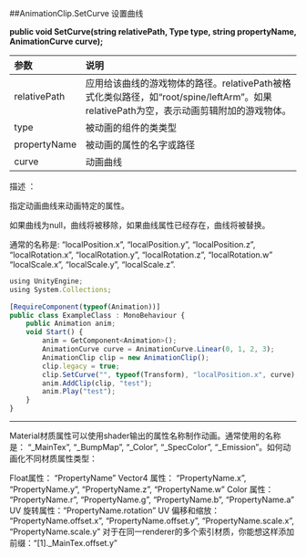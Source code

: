 ##AnimationClip.SetCurve 设置曲线

**public void SetCurve(string relativePath, Type type, string propertyName, AnimationCurve curve);**

|参数|说明|
|:--|:--|
|relativePath|应用给该曲线的游戏物体的路径。relativePath被格式化类似路径，如“root/spine/leftArm”。如果relativePath为空，表示动画剪辑附加的游戏物体。|
|type|被动画的组件的类类型|
|propertyName|被动画的属性的名字或路径|
|curve|动画曲线|

描述 ：

指定动画曲线来动画特定的属性。

如果曲线为null，曲线将被移除，如果曲线属性已经存在，曲线将被替换。

通常的名称是: “localPosition.x”, “localPosition.y”, “localPosition.z”, “localRotation.x”, “localRotation.y”, “localRotation.z”, “localRotation.w” “localScale.x”, “localScale.y”, “localScale.z”.


```javascript
using UnityEngine;
using System.Collections;
 
[RequireComponent(typeof(Animation))]
public class ExampleClass : MonoBehaviour {
    public Animation anim;
    void Start() {
        anim = GetComponent<Animation>();
        AnimationCurve curve = AnimationCurve.Linear(0, 1, 2, 3);
        AnimationClip clip = new AnimationClip();
        clip.legacy = true;
        clip.SetCurve("", typeof(Transform), "localPosition.x", curve);
        anim.AddClip(clip, "test");
        anim.Play("test");
    }
}
```

---

Material材质属性可以使用shader输出的属性名称制作动画。通常使用的名称是： “_MainTex”, “_BumpMap”, “_Color”, “_SpecColor”, “_Emission”。如何动画化不同材质属性类型：

Float属性： “PropertyName” 
Vector4 属性： “PropertyName.x”, “PropertyName.y”, “PropertyName.z”, “PropertyName.w” 
Color 属性： “PropertyName.r”, “PropertyName.g”, “PropertyName.b”, “PropertyName.a” 
UV 旋转属性：“PropertyName.rotation” UV 偏移和缩放： “PropertyName.offset.x”, “PropertyName.offset.y”, “PropertyName.scale.x”, “PropertyName.scale.y” 
对于在同一renderer的多个索引材质，你能想这样添加前缀：“[1]._MainTex.offset.y”